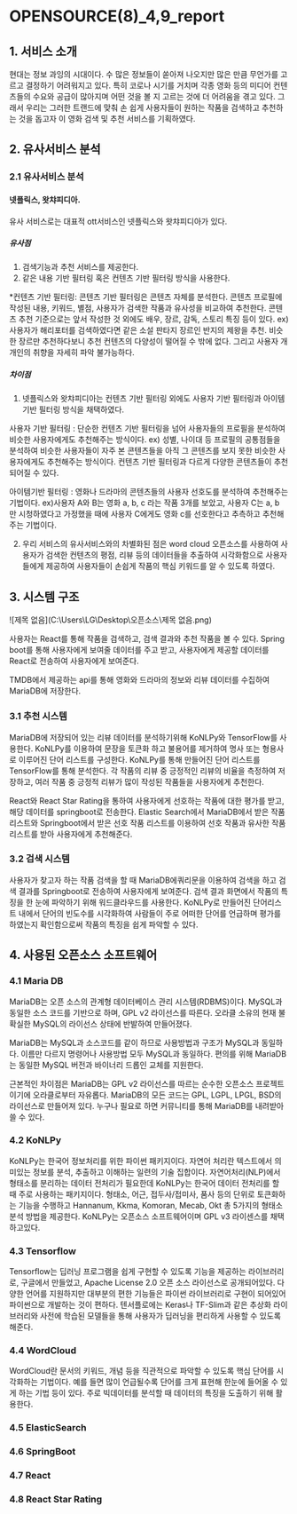 # OPENSOURCE(8)_4,9_report

## 1. 서비스 소개
현대는 정보 과잉의 시대이다. 수 많은 정보들이 쏟아져 나오지만 많은 만큼 무언가를 고르고 결정하기 어려워지고 있다. 특히 코로나 시기를 거치며 각종 영화 등의 미디어 컨텐츠들의 수요와 공급이 많아지며 어떤 것을 볼 지 고르는 것에 더 어려움을 겪고 있다. 그래서 우리는 그러한 트랜드에 맞춰 손 쉽게 사용자들이 원하는 작품을 검색하고 추천하는 것을 돕고자 이 영화 검색 및 추천 서비스를 기획하였다.



## 2. 유사서비스 분석

### 2.1 유사서비스 분석

####  넷플릭스, 왓챠피디아.

유사 서비스로는 대표적 ott서비스인 넷플릭스와 왓챠피디아가 있다.

##### 유사점

1. 검색기능과 추천 서비스를 제공한다.
2. 같은 내용 기반 필터링 혹은 컨텐츠 기반 필터링 방식을 사용한다.

*컨텐츠 기반 필터링:
콘텐츠 기반 필터링은 콘텐츠 자체를 분석한다. 콘텐츠 프로필에 작성된 내용, 키워드, 별점, 사용자가 검색한 작품과 유사성을 비교하여 추천한다.
콘텐츠 추천 기준으로는 앞서 작성한 것 외에도 배우, 장르, 감독, 스토리 특징 등이 있다.
ex) 사용자가 해리포터를 검색하였다면 같은 소설 판타지 장르인 반지의 제왕을 추천.
비슷한 장르만 추천하다보니 추천 컨텐츠의 다양성이 떨어질 수 밖에 없다. 그리고 사용자 개개인의 취향을 자세히 파악 불가능하다.


##### 차이점
1. 넷플릭스와 왓챠피디아는 컨텐츠 기반 필터링 외에도 사용자 기반 필터링과 아이템 기반 필터링 방식을 채택하였다.

사용자 기반 필터링 : 
단순한 컨텐츠 기반 필터링을 넘어 사용자들의 프로필을 분석하여 비슷한 사용자에게도 추천해주는 방식이다. 
ex) 성별, 나이대 등 프로필의 공통점들을 분석하여 비슷한 사용자들이 자주 본 콘텐츠들을 아직 그 콘텐츠를 보지 못한 비슷한 사용자에게도 추천해주는 방식이다. 컨텐츠 기반 필터링과 다르게
다양한 콘텐츠들이 추천되어질 수 있다.

아이템기반 필터링 :
영화나 드라마의 콘텐츠들의 사용자 선호도를 분석하여 추천해주는 기법이다.
ex)사용자 A와 B는 영화 a, b, c 라는 작품 3개를 보았고, 사용자 C는 a, b 만 시청하였다고 가정했을 때에 사용자 C에게도 영화 c를 선호한다고 추측하고 추천해주는 기법이다.


2. 우리 서비스의 유사서비스와의 차별화된 점은 word cloud 오픈소스를 사용하여 사용자가 검색한 컨텐츠의 평점, 리뷰 등의 데이터들을 추출하여 시각화함으로 사용자들에게 제공하여 사용자들이 손쉽게 작품의 핵심 키워드를 알 수 있도록 하였다.



## 3. 시스템 구조

![제목 없음](C:\Users\LG\Desktop\오픈소스\제목 없음.png)

사용자는 React를 통해 작품을 검색하고, 검색 결과와 추천 작품을 볼 수 있다. Spring boot를 통해 사용자에게 보여줄 데이터를 주고 받고, 사용자에게 제공할 데이터를 React로 전송하여 사용자에게 보여준다.

TMDB에서 제공하는 api를 통해 영화와 드라마의 정보와 리뷰 데이터를 수집하여 MariaDB에 저장한다.

### 3.1 추천 시스템

MariaDB에 저장되어 있는 리뷰 데이터를 분석하기위해 KoNLPy와 TensorFlow를 사용한다. KoNLPy를 이용하여 문장을 토큰화 하고 불용어를 제거하여 명사 또는 형용사로 이루어진 단어 리스트를 구성한다. KoNLPy를 통해 만들어진 단어 리스트를 TensorFlow를 통해 분석한다. 각 작품의 리뷰 중 긍정적인 리뷰의 비율을 측정하여 저장하고, 여러 작품 중 긍정적 리뷰가 많이 작성된 작품들을 사용자에게 추천한다.

React와 React Star Rating을 통하여 사용자에게 선호하는 작품에 대한 평가를 받고, 해당 데이터를 springboot로 전송한다. Elastic Search에서 MariaDB에서 받은 작품 리스트와 Springboot에서 받은 선호 작품 리스트를 이용하여 선호 작품과 유사한 작품 리스트를 받아 사용자에게 추천해준다.

### 3.2 검색 시스템

사용자가 찾고자 하는 작품 검색을 할 때 MariaDB에쿼리문을 이용하여 검색을 하고 검색 결과를 Springboot로 전송하여 사용자에게 보여준다. 검색 결과 화면에서 작품의 특징을 한 눈에 파악하기 위해 워드클라우드를 사용한다. KoNLPy로 만들어진 단어리스트 내에서 단어의 빈도수를 시각화하여 사람들이 주로 어떠한 단어를 언급하며 평가를 하였는지 확인함으로써 작품의 특징을 쉽게 파악할 수 있다. 



## 4. 사용된 오픈소스 소프트웨어

### 4.1 Maria DB
MariaDB는 오픈 소스의 관계형 데이터베이스 관리 시스템(RDBMS)이다. MySQL과 동일한 소스 코드를 기반으로 하며, GPL v2 라이선스를 따른다. 오라클 소유의 현재 불확실한 MySQL의 라이선스 상태에 반발하여 만들어졌다.

MariaDB는 MySQL과 소스코드를 같이 하므로 사용방법과 구조가 MySQL과 동일하다. 이름만 다르지 명령어나 사용방법 모두 MySQL과 동일하다. 편의를 위해 MariaDB는 동일한 MySQL 버전과 바이너리 드롭인 교체를 지원한다.

근본적인 차이점은 MariaDB는 GPL v2 라이선스를 따르는 순수한 오픈소스 프로젝트이기에 오라클로부터 자유롭다. MariaDB의 모든 코드는 GPL, LGPL, LPGL, BSD의 라이선스로 만들어져 있다. 누구나 필요로 하면 커뮤니티를 통해 MariaDB를 내려받아 쓸 수 있다.

### 4.2 KoNLPy

KoNLPy는 한국어 정보처리를 위한 파이썬 패키지이다. 자연어 처리란 텍스트에서 의미있는 정보를 분석, 추출하고 이해하는 일련의 기술 집합이다. 자연어처리(NLP)에서 형태소를 분리하는 데이터 전처리가 필요한데 KoNLPy는 한국어 데이터 전처리를 할 때 주로 사용하는 패키지이다. 형태소, 어근, 접두사/접미사, 품사 등의 단위로 토큰화하는 기능을 수행하고 Hannanum, Kkma, Komoran, Mecab, Okt 총 5가지의 형태소 분석 방법을 제공한다. KoNLPy는 오픈소스 소프트웨어이며 GPL v3 라이센스를 채택하고있다.

### 4.3 Tensorflow

Tensorflow는 딥러닝 프로그램을 쉽게 구현할 수 있도록 기능을 제공하는 라이브러리로, 구글에서 만들었고, Apache License 2.0 오픈 소스 라이선스로 공개되어있다. 다양한 언어를 지원하지만 대부분의 편한 기능들은 파이썬 라이브러리로 구현이 되어있어 파이썬으로 개발하는 것이 편하다. 텐서플로에는 Keras나 TF-Slim과 같은 추상화 라이브러리와 사전에 학습된 모델들을 통해 사용자가 딥러닝을 편리하게 사용할 수 있도록 해준다. 

### 4.4 WordCloud

WordCloud란 문서의 키워드, 개념 등을 직관적으로 파악할 수 있도록 핵심 단어를 시각화하는 기법이다. 예를 들면 많이 언급될수록 단어를 크게 표현해 한눈에 들어올 수 있게 하는 기법 등이 있다. 주로 빅데이터를 분석할 때 데이터의 특징을 도출하기 위해 활용한다.

### 4.5 ElasticSearch



### 4.6 SpringBoot



### 4.7 React



### 4.8 React Star Rating

